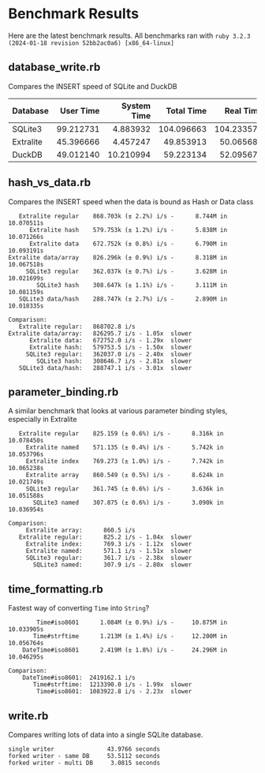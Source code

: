 # Benchmark Results

Here are the latest benchmark results. All benchmarks ran with `ruby 3.2.3 (2024-01-18 revision 52bb2ac0a6) [x86_64-linux]`

## database_write.rb

Compares the INSERT speed of SQLite and DuckDB

| Database  | User Time | System Time | Total Time |  Real Time |
|-----------|----------:|------------:|-----------:|-----------:|
| SQLite3   | 99.212731 |    4.883932 | 104.096663 | 104.233575 |
| Extralite | 45.396666 |    4.457247 |  49.853913 |  50.065680 |
| DuckDB    | 49.012140 |   10.210994 |  59.223134 |  52.095679 |

## hash_vs_data.rb

Compares the INSERT speed when the data is bound as Hash or Data class

```
   Extralite regular    868.703k (± 2.2%) i/s -      8.744M in  10.070511s
      Extralite hash    579.753k (± 1.2%) i/s -      5.838M in  10.071266s
      Extralite data    672.752k (± 0.8%) i/s -      6.790M in  10.093191s
Extralite data/array    826.296k (± 0.9%) i/s -      8.318M in  10.067518s
     SQLite3 regular    362.037k (± 0.7%) i/s -      3.628M in  10.021699s
        SQLite3 hash    308.647k (± 1.1%) i/s -      3.111M in  10.081159s
   SQLite3 data/hash    288.747k (± 2.7%) i/s -      2.890M in  10.018335s

Comparison:
   Extralite regular:   868702.8 i/s
Extralite data/array:   826295.7 i/s - 1.05x  slower
      Extralite data:   672752.0 i/s - 1.29x  slower
      Extralite hash:   579753.5 i/s - 1.50x  slower
     SQLite3 regular:   362037.0 i/s - 2.40x  slower
        SQLite3 hash:   308646.7 i/s - 2.81x  slower
   SQLite3 data/hash:   288747.1 i/s - 3.01x  slower
```

## parameter_binding.rb

A similar benchmark that looks at various parameter binding styles, especially in Extralite

```
   Extralite regular    825.159 (± 0.6%) i/s -      8.316k in  10.078450s
     Extralite named    571.135 (± 0.4%) i/s -      5.742k in  10.053796s
     Extralite index    769.273 (± 1.0%) i/s -      7.742k in  10.065238s
     Extralite array    860.549 (± 0.5%) i/s -      8.624k in  10.021749s
     SQLite3 regular    361.745 (± 0.6%) i/s -      3.636k in  10.051588s
       SQLite3 named    307.875 (± 0.6%) i/s -      3.090k in  10.036954s

Comparison:
     Extralite array:      860.5 i/s
   Extralite regular:      825.2 i/s - 1.04x  slower
     Extralite index:      769.3 i/s - 1.12x  slower
     Extralite named:      571.1 i/s - 1.51x  slower
     SQLite3 regular:      361.7 i/s - 2.38x  slower
       SQLite3 named:      307.9 i/s - 2.80x  slower
```

## time_formatting.rb

Fastest way of converting `Time` into `String`?

```
        Time#iso8601      1.084M (± 0.9%) i/s -     10.875M in  10.033905s
       Time#strftime      1.213M (± 1.4%) i/s -     12.200M in  10.056764s
    DateTime#iso8601      2.419M (± 1.8%) i/s -     24.296M in  10.046295s

Comparison:
    DateTime#iso8601:  2419162.1 i/s
       Time#strftime:  1213390.0 i/s - 1.99x  slower
        Time#iso8601:  1083922.8 i/s - 2.23x  slower
```

## write.rb

Compares writing lots of data into a single SQLite database.

```
single writer               43.9766 seconds
forked writer - same DB     53.5112 seconds
forked writer - multi DB     3.0815 seconds
```
